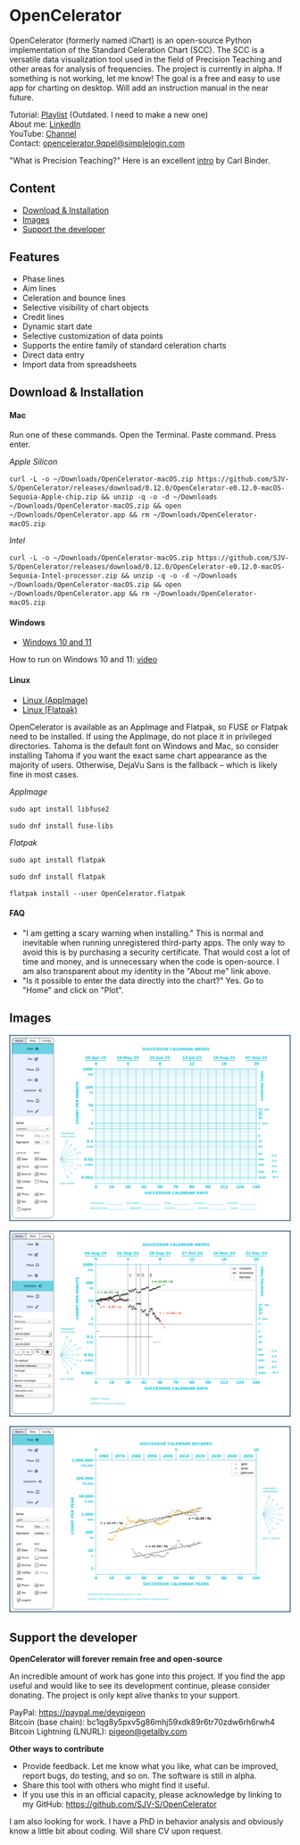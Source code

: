 # OpenCelerator

OpenCelerator (formerly named iChart) is an open-source Python implementation of the Standard Celeration Chart (SCC). The SCC is a versatile data visualization tool used in the field of Precision Teaching and other areas for analysis of frequencies. The project is currently in alpha. If something is not working, let me know! The goal is a free and easy to use app for charting on desktop. Will add an instruction manual in the near future.

Tutorial: [Playlist](https://www.youtube.com/playlist?list=PLAU5et__-B6HCHmlgyxgPPDJ2rHgZ1PY4) (Outdated. I need to make a new one) <br>
About me: [LinkedIn](https://www.linkedin.com/in/jsv01/)<br>
YouTube: [Channel](https://www.youtube.com/@sudorandom7619)<br>
Contact: opencelerator.9qpel@simplelogin.com

"What is Precision Teaching?" Here is an excellent [intro](https://www.youtube.com/watch?v=PjwWZP726Ko&list=PLuQRRtTr10Mm1QycJLUjowBFugi7lg0c7&index=5&t=0s) by Carl Binder.


## Content
- [Download & Installation](#download--installation)
- [Images](#images)
- [Support the developer](#Support-the-developer)

## Features
- Phase lines
- Aim lines
- Celeration and bounce lines
- Selective visibility of chart objects
- Credit lines
- Dynamic start date
- Selective customization of data points
- Supports the entire family of standard celeration charts
- Direct data entry
- Import data from spreadsheets

## Download & Installation

#### Mac

Run one of these commands. Open the Terminal. Paste command. Press enter.

_Apple Silicon_
```
curl -L -o ~/Downloads/OpenCelerator-macOS.zip https://github.com/SJV-S/OpenCelerator/releases/download/0.12.0/OpenCelerator-e0.12.0-macOS-Sequoia-Apple-chip.zip && unzip -q -o -d ~/Downloads ~/Downloads/OpenCelerator-macOS.zip && open ~/Downloads/OpenCelerator.app && rm ~/Downloads/OpenCelerator-macOS.zip
```

_Intel_
```
curl -L -o ~/Downloads/OpenCelerator-macOS.zip https://github.com/SJV-S/OpenCelerator/releases/download/0.12.0/OpenCelerator-e0.12.0-macOS-Sequoia-Intel-processor.zip && unzip -q -o -d ~/Downloads ~/Downloads/OpenCelerator-macOS.zip && open ~/Downloads/OpenCelerator.app && rm ~/Downloads/OpenCelerator-macOS.zip
```

#### Windows

- [Windows 10 and 11](https://github.com/SJV-S/OpenCelerator/releases/download/0.12.0/OpenCelerator-e0.12.0-Windows-10-and-11.zip)

How to run on Windows 10 and 11: [video](https://youtu.be/u8ugPqEv8LM)

#### Linux

- [Linux (AppImage)](https://github.com/SJV-S/OpenCelerator/releases/download/0.12.0/OpenCelerator-e0.12.0-Linux.AppImage)
- [Linux (Flatpak)](https://github.com/SJV-S/OpenCelerator/releases/download/0.12.0/OpenCelerator-e0.12.0-Linux.flatpak)

OpenCelerator is available as an AppImage and Flatpak, so FUSE or Flatpak need to be installed. If using the AppImage, do not place it in privileged directories. Tahoma is the default font on Windows and Mac, so consider installing Tahoma if you want the exact same chart appearance as the majority of users. Otherwise, DejaVu Sans is the fallback – which is likely fine in most cases.

_AppImage_
```
sudo apt install libfuse2
```
```
sudo dnf install fuse-libs
```
_Flatpak_
```
sudo apt install flatpak
```
```
sudo dnf install flatpak
```
```
flatpak install --user OpenCelerator.flatpak
```

#### FAQ
- "I am getting a scary warning when installing." This is normal and inevitable when running unregistered third-party apps. The only way to avoid this is by purchasing a security certificate. That would cost a lot of time and money, and is unnecessary when the code is open-source. I am also transparent about my identity in the "About me" link above.
- "Is it possible to enter the data directly into the chart?" Yes. Go to "Home" and click on "Plot".

## Images

![Default Chart](/images/default_chart.png)

![Example Chart](images/example_chart.png)

![Example Chart2](images/example_chart2.png)

## Support the developer

**OpenCelerator will forever remain free and open-source**

An incredible amount of work has gone into this project. If you find the app useful and would like to see its development continue, please consider donating. The project is only kept alive thanks to your support.

PayPal: https://paypal.me/devpigeon<br>
Bitcoin (base chain): bc1qg8y5pxv5g86mhj59xdk89r6tr70zdw6rh6rwh4<br>
Bitcoin Lightning (LNURL): pigeon@getalby.com<br>

**Other ways to contribute**

- Provide feedback. Let me know what you like, what can be improved, report bugs, do testing, and so on. The software is still in alpha.
- Share this tool with others who might find it useful.
- If you use this in an official capacity, please acknowledge by linking to my GitHub: https://github.com/SJV-S/OpenCelerator

I am also looking for work. I have a PhD in behavior analysis and obviously know a little bit about coding. Will share CV upon request.<br>




